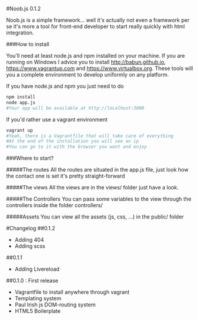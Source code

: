 #Noob.js 0.1.2

Noob.js is a simple framework... well it's actually not even a framework per se it's more a tool for front-end developer to start really quickly with html integration.

###How to install

You'll need at least node.js and npm installed on your machine. If you are running on Windows I advice you to install http://babun.github.io, https://www.vagrantup.com and https://www.virtualbox.org. These tools will you a complete environment to develop uniformly on any platform.

If you have node.js and npm you just need to do

```bash
npm install
node app.js
#Your app will be available at http://localhost:3000
```

If you'd rather use a vagrant environment

```bash
vagrant up
#Yeah, there is a Vagrantfile that will take care of everything
#At the end of the installation you will see an ip
#You can go to it with the browser you want and enjoy
```

###Where to start?

#####The routes
All the routes are situated in the app.js file, just look how the contact one is set it's pretty straight-forward

#####The views
All the views are in the views/ folder just have a look.

#####The Controllers
You can pass some variables to the view through the controllers inside the folder controllers/

#####Assets
You can view all the assets (js, css, ...) in the public/ folder

#Changelog
##0.1.2
- Adding 404
- Adding scss


##0.1.1
- Adding Livereload

##0.1.0 : First release
- Vagrantfile to install anywhere through vagrant
- Templating system
- Paul Irish js DOM-routing system
- HTML5 Boilerplate
